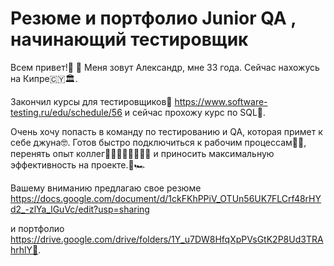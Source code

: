 # Резюме и портфолио Junior QA , начинающий тестировщик
Всем привет!👋 🙌 Меня зовут Александр, мне 33 года. Сейчас нахожусь на Кипре🇨🇾🏛.  

Закончил курсы для тестировщиков💪 https://www.software-testing.ru/edu/schedule/56 и сейчас прохожу курс по SQL👀.

Очень хочу попасть в команду по тестированию и QA, которая примет к себе джуна🤓. Готов быстро подключиться к рабочим процессам🚴‍♀️, перенять опыт коллег🧑‍💼👩‍💻🧑‍💻👨‍💻 и приносить максимальную эффективность на проекте.🚀🏎

Вашему вниманию предлагаю свое  резюме https://docs.google.com/document/d/1ckFKhPPiV_OTUn56UK7FLCrf48rHYd2_-zlYa_lGuVc/edit?usp=sharing

и портфолио https://drive.google.com/drive/folders/1Y_u7DW8HfqXpPVsGtK2P8Ud3TRAhrhlY🙏. 
